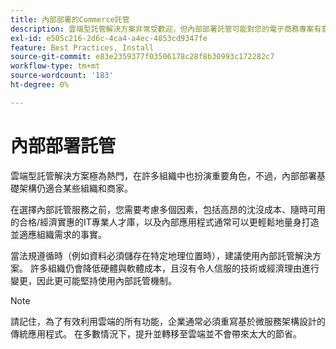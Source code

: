 ```yaml
---
title: 內部部署的Commerce託管
description: 雲端型託管解決方案非常受歡迎，但內部部署託管可能對您的電子商務專案有意義。
exl-id: e505c216-2d6c-4ca4-a4ec-4853cd9347fe
feature: Best Practices, Install
source-git-commit: e83e2359377f03506178c28f8b30993c172282c7
workflow-type: tm+mt
source-wordcount: '183'
ht-degree: 0%

---
```


# 內部部署託管

雲端型託管解決方案極為熱門，在許多組織中也扮演重要角色，不過，內部部署基礎架構仍適合某些組織和商家。

在選擇內部託管服務之前，您需要考慮多個因素，包括高昂的沈沒成本、隨時可用的合格/經濟實惠的IT專業人才庫，以及內部應用程式通常可以更輕鬆地量身打造並適應組織需求的事實。

當法規遵循時（例如資料必須儲存在特定地理位置時），建議使用內部託管解決方案。 許多組織仍會降低硬體與軟體成本，且沒有令人信服的技術或經濟理由進行變更，因此更可能堅持使用內部託管機制。

>[!NOTE]
>
>請記住，為了有效利用雲端的所有功能，企業通常必須重寫基於微服務架構設計的傳統應用程式。 在多數情況下，提升並轉移至雲端並不會帶來太大的節省。
